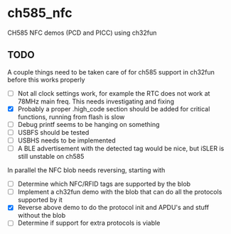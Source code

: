 # ch585_nfc
CH585 NFC demos (PCD and PICC) using ch32fun

## TODO
A couple things need to be taken care of for ch585 support in ch32fun before this works properly
- [ ] Not all clock settings work, for example the RTC does not work at 78MHz main freq. This needs investigating and fixing
- [x] Probably a proper .high_code section should be added for critical functions, running from flash is slow
- [ ] Debug printf seems to be hanging on something
- [ ] USBFS should be tested
- [ ] USBHS needs to be implemented
- [ ] A BLE advertisement with the detected tag would be nice, but iSLER is still unstable on ch585

In parallel the NFC blob needs reversing, starting with
- [ ] Determine which NFC/RFID tags are supported by the blob
- [ ] Implement a ch32fun demo with the blob that can do all the protocols supported by it
- [x] Reverse above demo to do the protocol init and APDU's and stuff without the blob
- [ ] Determine if support for extra protocols is viable
